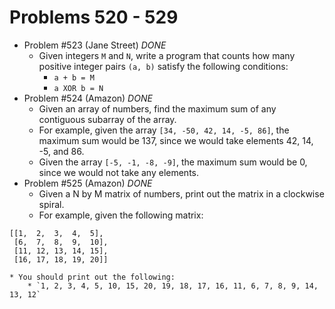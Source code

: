 # Problems 520 - 529

* Problem #523 (Jane Street) *DONE*
    * Given integers `M` and `N`, write a program that counts how many positive integer pairs `(a, b)` satisfy the following conditions:
        * `a + b = M`
        * `a XOR b = N`
* Problem #524 (Amazon) *DONE*
    * Given an array of numbers, find the maximum sum of any contiguous subarray of the array.
    * For example, given the array `[34, -50, 42, 14, -5, 86]`, the maximum sum would be 137, since we would take elements 42, 14, -5, and 86.
    * Given the array `[-5, -1, -8, -9]`, the maximum sum would be 0, since we would not take any elements.
* Problem #525 (Amazon) *DONE*
    * Given a N by M matrix of numbers, print out the matrix in a clockwise spiral.
    * For example, given the following matrix:
```
[[1,  2,  3,  4,  5],
 [6,  7,  8,  9,  10],
 [11, 12, 13, 14, 15],
 [16, 17, 18, 19, 20]]
```
    * You should print out the following:
        * `1, 2, 3, 4, 5, 10, 15, 20, 19, 18, 17, 16, 11, 6, 7, 8, 9, 14, 13, 12`